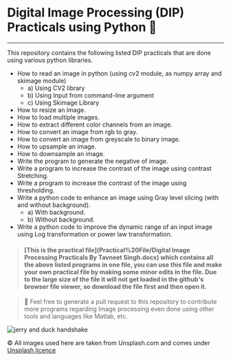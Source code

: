 # Digital Image Processing (DIP) Practicals using Python :snake:
***
This repository contains the following listed DIP practicals that are done using various python libraries.

- How to read an image in python (using cv2 module, as numpy array 
and skimage module)
  - a) Using CV2 library
  - b) Using Input from command-line argument
  - c) Using Skimage Library
- How to resize an image.
- How to load multiple images.
- How to extract different color channels from an image.
- How to convert an image from rgb to gray.
- How to convert an image from greyscale to binary image.
- How to upsample an image.
- How to downsample an image.
- Write the program to generate the negative of image.
- Write a program to increase the contrast of the image using 
contrast Stretching.
- Write a program to increase the contrast of the image using 
thresholding.
- Write a python code to enhance an image using Gray level slicing
(with and without background).
  - a) With background.
  - b) Without background.
- Write a python code to improve the dynamic range of an input 
image using Log transformation or power law transformation.

> #### [This is the practical file](Practical%20File/Digital Image Processing Practicals By Tavneet Singh.docx) which contains all the above listed programs in one file, you can use this file and make your own practical file by making some minor edits in the file. Due to the large size of the file it will not get loaded in the github's browser file viewer, so download the file first and then open it.

>  :handshake: Feel free to generate a pull request to this repository to contribute more programs regarding Image processing even done using other tools and languages like Matlab, etc.

![jerry and duck handshake](https://tenor.com/en-GB/view/tom-and-jerry-jerry-the-mouse-jerry-shake-hands-handshake-gif-17827738.gif)

&copy; All images used here are taken from Unsplash.com and comes under [Unsplash licence](https://unsplash.com/license) 